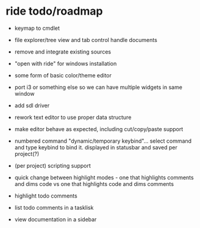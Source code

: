 # ride todo/roadmap
* keymap to cmdlet
* file explorer/tree view and tab control handle documents

* remove and integrate existing sources

* "open with ride" for windows installation
* some form of basic color/theme editor
* port i3 or something else so we can have multiple widgets in same window
* add sdl driver

* rework text editor to use proper data structure
* make editor behave as expected, including cut/copy/paste support

* numbered command "dynamic/temporary keybind"... select command and type keybind to bind it. displayed in statusbar and saved per project(?)
* (per project) scripting support

* quick change between highlight modes - one that highlights comments and dims code vs one that highlights code and dims comments
* highlight todo comments
* list todo comments in a tasklisk
* view documentation in a sidebar

